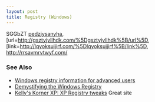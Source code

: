```yaml
---
layout: post 
title: Registry (Windows)
---
```


SGGbZT <a href="http://pedzjysanyha.com/">pedzjysanyha</a>,
\[url=<http://gsztyjvllhdk.com/%5Dgsztyjvllhdk%5B/url%5D>,
\[link=<http://lqyoksujjirf.com/%5Dlqyoksujjirf%5B/link%5D>,
<http://rrsavmrvtwyf.com/>

### See Also

-   [Windows registry information for advanced
    users](http://support.microsoft.com/kb/256986)
-   [Demystifying the Windows
    Registry](http://www.bleepingcomputer.com/tutorials/tutorial74.html)
-   [Kelly\'s Korner XP: XP Registry
    tweaks](http://www.kellys-korner-xp.com/xp_tweaks.htm) Great site
